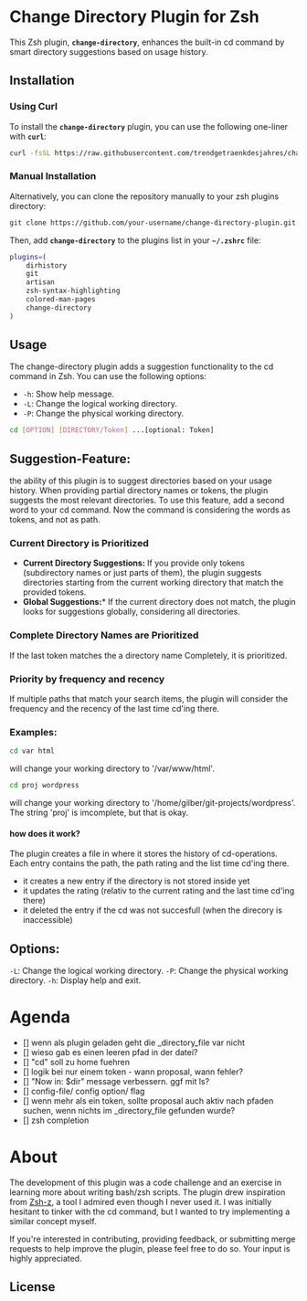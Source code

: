 # Change Directory Plugin for Zsh
This Zsh plugin, **`change-directory`**, enhances the built-in cd command by smart directory suggestions based on usage history.

## Installation
### Using Curl
To install the **`change-directory`** plugin, you can use the following one-liner with **`curl`**:
```bash
curl -fsSL https://raw.githubusercontent.com/trendgetraenkdesjahres/change-directory/main/install.zsh | sh
```
### Manual Installation
Alternatively, you can clone the repository manually to your zsh plugins directory:
```bash
git clone https://github.com/your-username/change-directory-plugin.git
```
Then, add **`change-directory`** to the plugins list in your **`~/.zshrc`** file:
```bash
plugins=(
    dirhistory
    git
    artisan
    zsh-syntax-highlighting
    colored-man-pages
    change-directory
)
```
## Usage
The change-directory plugin adds a suggestion functionality to the cd command in Zsh. You can use the following options:
- `-h`: Show help message.
- `-L`: Change the logical working directory.
- `-P`: Change the physical working directory.
```bash
cd [OPTION] [DIRECTORY/Token] ...[optional: Token]
```

## Suggestion-Feature:
the ability of this plugin is to suggest directories based on your usage history. When providing partial directory names or tokens, the plugin suggests the most relevant directories. To use this feature, add a second word to your cd command. Now the command is considering the words as tokens, and not as path.

### Current Directory is Prioritized
- **Current Directory Suggestions:** If you provide only tokens (subdirectory names or just parts of them), the plugin suggests directories starting from the current working directory that match the provided tokens.
- **Global Suggestions:*** If the current directory does not match, the plugin looks for suggestions globally, considering all directories.

### Complete Directory Names are Prioritized
If the last token matches the a directory name Completely, it is prioritized.

### Priority by frequency and recency
If multiple paths that match your search items, the plugin will consider the frequency and the recency of the last time cd'ing there.

### Examples:
```bash
cd var html
```
will change your working directory to '/var/www/html'.

```bash
cd proj wordpress
```
will change your working directory to '/home/gilber/git-projects/wordpress'. The string 'proj' is imcomplete, but that is okay.

#### how does it work?
The plugin creates a file in where it stores the history of cd-operations.
Each entry contains the path, the path rating and the list time cd'ing there.
- it creates a new entry if the directory is not stored inside yet
- it updates the rating (relativ to the current rating and the last time cd'ing there)
- it deleted the entry if the cd was not succesfull (when the direcory is inaccessible)

## Options:
`-L`: Change the logical working directory.
`-P`: Change the physical working directory.
`-h`: Display help and exit.

# Agenda
- [] wenn als plugin geladen geht die _directory_file var nicht
- []  wieso gab es einen leeren pfad in der datei?
- []  "cd" soll zu home fuehren
- []  logik bei nur einem token - wann proposal, wann fehler?
- []  "Now in: $dir" message verbessern. ggf mit ls?
- []  config-file/ config option/ flag
- []  wenn mehr als ein token, sollte proposal auch aktiv nach pfaden suchen, wenn nichts im  _directory_file gefunden wurde?
- []  zsh completion

# About
The development of this plugin was a code challenge and an exercise in learning more about writing bash/zsh scripts. The plugin drew inspiration from [Zsh-z]([text](https://github.com/agkozak/zsh-z)), a tool I admired even though I never used it. I was initially hesitant to tinker with the cd command, but I wanted to try implementing a similar concept myself.

If you're interested in contributing, providing feedback, or submitting merge requests to help improve the plugin, please feel free to do so. Your input is highly appreciated.

## License
